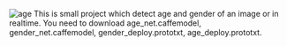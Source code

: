 ![age](https://github.com/1234SWatiPant/Age-and-Gendet-Detection/assets/125669642/09086747-bd4c-4d6e-a7ff-b4ad0ed3fe11)
This is small project which detect age and gender of an image or in realtime.
You need to download age_net.caffemodel, gender_net.caffemodel, gender_deploy.prototxt, age_deploy.prototxt.
